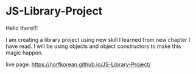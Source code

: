 # JS-Library-Project

Hello there!!!

I am creating a library project using new skill I learned from new chapter I have read. I will be using objects and object constructors to make this magic happen. 

live page: https://norfkorean.github.io/JS-Library-Project/